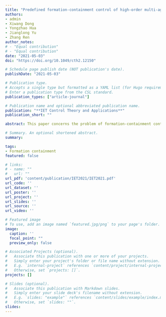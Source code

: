 ```yaml
---
title: "Predefined formation-containment control of high-order multi-agent systems under communication delays and switching topologies"
authors:
- admin
- Xiwang Dong
- Yongzhao Hua
- Jianglong Yu
- Zhang Ren
author_notes:
# - "Equal contribution"
# - "Equal contribution"
date: "2021-05-03"
doi: "https://doi.org/10.1049/cth2.12150"

# Schedule page publish date (NOT publication's date).
publishDate: "2021-05-03"

# Publication type.
# Accepts a single type but formatted as a YAML list (for Hugo requirements).
# Enter a publication type from the CSL standard.
publication_types: ["article-journal"]

# Publication name and optional abbreviated publication name.
publication: "**IET Control Theory and Applications**"
publication_short: ""

abstract: This paper concerns the problem of formation-containment control for general-linear multi-agent systems (MASs) with both communication delays and switching interaction topologies. On the one hand, the leaders can communicate with each other to form the desired formation and on the other, the followers need to enter the convex envelope spanned by the multiple leaders. Firstly, by using the neighbouring relative information, formation-containment protocols are designed for each leader and follower, where an edge-based state observer is incorporated into the formation-containment controller to evaluate the whole leaders' state. Secondly, according to the linear matrix inequality technology, an algorithm is given to determine the unknown feedback matrixes in the protocol. Then, based on Lyapunov theory, the formation-containment error is proved to be convergent and formation feasibility conditions are also presented for the MASs to achieve formation-containment. Finally, a simulation on several MASs is provided to demonstrate the theoretical results.

# Summary. An optional shortened abstract.
summary: 

tags:
- Formation containment 
featured: false

# links:
# - name: ""
#   url: ""
url_pdf: 'content/publication/IET2021/IET2021.pdf'
url_code: ''
url_dataset: ''
url_poster: ''
url_project: ''
url_slides: ''
url_source: ''
url_video: ''

# Featured image
# To use, add an image named `featured.jpg/png` to your page's folder. 
image:
  caption: ''
  focal_point: ""
  preview_only: false

# Associated Projects (optional).
#   Associate this publication with one or more of your projects.
#   Simply enter your project's folder or file name without extension.
#   E.g. `internal-project` references `content/project/internal-project/index.md`.
#   Otherwise, set `projects: []`.
projects: []

# Slides (optional).
#   Associate this publication with Markdown slides.
#   Simply enter your slide deck's filename without extension.
#   E.g. `slides: "example"` references `content/slides/example/index.md`.
#   Otherwise, set `slides: ""`.
slides: 
---
```


<!-- {{% callout note %}}
Click the *Cite* button above to demo the feature to enable visitors to import publication metadata into their reference management software.
{{% /callout %}}

{{% callout note %}}
Create your slides in Markdown - click the *Slides* button to check out the example.
{{% /callout %}}

Add the publication's **full text** or **supplementary notes** here. You can use rich formatting such as including [code, math, and images](https://docs.hugoblox.com/content/writing-markdown-latex/). -->
